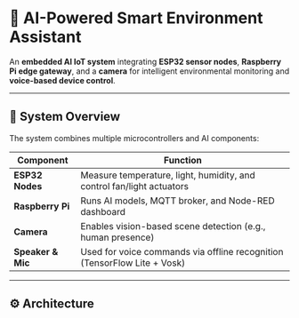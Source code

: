 # 🤖 AI-Powered Smart Environment Assistant

An **embedded AI IoT system** integrating **ESP32 sensor nodes**, **Raspberry Pi edge gateway**, and a **camera** for intelligent environmental monitoring and **voice-based device control**.

---

## 🧩 System Overview

The system combines multiple microcontrollers and AI components:

| Component | Function |
|------------|-----------|
| **ESP32 Nodes** | Measure temperature, light, humidity, and control fan/light actuators |
| **Raspberry Pi** | Runs AI models, MQTT broker, and Node-RED dashboard |
| **Camera** | Enables vision-based scene detection (e.g., human presence) |
| **Speaker & Mic** | Used for voice commands via offline recognition (TensorFlow Lite + Vosk) |

---

## ⚙️ Architecture

